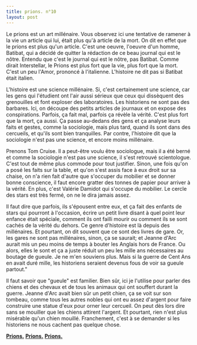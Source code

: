 ```yaml
---
title: prions. n°10
layout: post
---
```


Le prions est un art millénaire. Vous observez ici une tentative de ramener à la vie un article qui lui, était plus qu'à article de la mort. On dit en effet que le prions est plus qu'un article. C'est une oeuvre, l'oeuvre d'un homme, Batibat, qui a décidé de quitter la rédaction de ce beau journal qui est le nôtre. Entendu que c'est le journal qui est le nôtre, pas Batibat. Comme dirait Interstellar, le Prions est plus fort que la vie, plus fort que la mort. C'est un peu l'Amor, prononcé à l'italienne. L'histoire ne dit pas si Batibat était italien.

L'histoire est une science millénaire. Si, c'est certainement une science, car les gens qui l'étudient ont l'air aussi sérieux que ceux qui dissèquent des grenouilles et font exploser des laboratoires. Les historiens ne sont pas des barbares. Ici, on découpe des petits articles de journaux et on expose des conspirations. Parfois, ça fait mal, parfois ça révèle la vérité. C'est plus fort que la mort, ça aussi. Ça passe au-dedans des gens et ça analyse leurs faits et gestes, comme la sociologie, mais plus tard, quand ils sont dans des cercueils, et qu'ils sont bien tranquilles. Par contre, l'histoire dit que la sociologie n'est pas une science, et encore moins millénaire.

Prenons Tom Cruise. Il a peut-être voulu être sociologue, mais il a été berné et comme la sociologie n'est pas une science, il s'est retrouvé scientologue. C'est tout de même plus commode pour tout justifier. Sinon, une fois qu'on a posé les faits sur la table, et qu'on s'est assis face à eux droit sur sa chaise, on n'a rien fait d'autre que s'occuper du mobilier et se donner bonne conscience, il faut encore gratter des tonnes de papier pour arriver à la vérité. En plus, c'est Valérie Damidot qui s'occupe du mobilier. Le cercle des stars est très fermé, on ne le dira jamais assez.

Il faut dire que parfois, ils s'épousent entre eux, et ça fait des enfants de stars qui pourront à l'occasion, écrire un petit livre disant à quel point leur enfance était spéciale, comment ils ont failli mourir ou comment ils se sont cachés de la vérité du dehors. Ce genre d'histoire est là depuis des millénaires. Et pourtant, on dit souvent que ce sont des livres de gare. Or, les gares ne sont pas millénaires, sinon, ça se saurait; et Jeanne d'Arc aurait mis un peu moins de temps à bouter les Anglais hors de France. Ou alors, elles le sont et ça a juste réduit un peu les mille ans nécessaires au boutage de gueule. Je ne m'en souviens plus. Mais si la guerre de Cent Ans en avait duré mille, les historiens seraient devenus fous de voir sa gueule partout."

Il faut savoir que "gueule" est familier. Bien sûr, ici je l'utilise pour parler des chiens et des chevaux et de tous les animaux qui ont souffert durant la guerre. Jeanne d'Arc avait bien sûr un petit chien, ça se voit sur son tombeau, comme tous les autres nobles qui ont eu assez d'argent pour faire construire une statue d'eux pour orner leur cercueil. On peut dès lors dire sans se mouiller que les chiens attirent l'argent. Et pourtant, rien n'est plus misérable qu'un chien mouillé. Franchement, c'est à se demander si les historiens ne nous cachent pas quelque chose.

[**Prions.**](../prions.html)
[**Prions.**](/prions.html)
[**Prions.**](prions.html)
